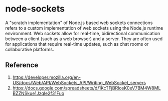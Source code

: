 # node-sockets

A "scratch implementation" of Node.js based web sockets connections refers to a custom implementation of web sockets using the Node.js runtime environment. Web sockets allow for real-time, bidirectional communication between a client (such as a web browser) and a server. They are often used for applications that require real-time updates, such as chat rooms or collaborative platforms.

## Reference

1. https://developer.mozilla.org/en-US/docs/Web/API/WebSockets_API/Writing_WebSocket_servers
2. https://docs.google.com/spreadsheets/d/1KcTFjBRlosK0eV7BM4W8MLBZZNSkue1JzqIe2f31Fuo
